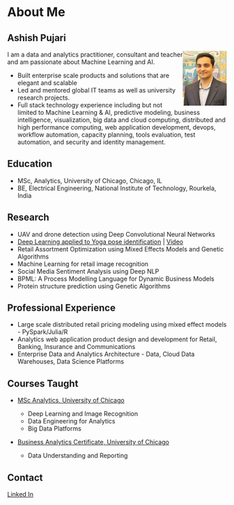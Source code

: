 # About Me

## Ashish Pujari

<img style="float: right;" src="profile.jpg" width="20%">

I am a data and analytics practitioner, consultant and teacher and am passionate about Machine Learning and AI. 

* Built enterprise scale products and solutions that are elegant and scalable
* Led and mentored global IT teams as well as university research projects. 
* Full stack technology experience including but not limited to Machine Learning & AI, predictive modeling, business intelligence, visualization, big data and cloud computing, distributed and high performance computing, web application development, devops, workflow automation, capacity planning, tools evaluation, test automation, and security and identity management. 

## Education

* MSc, Analytics, University of Chicago, Chicago, IL
* BE, Electrical Engineering, National Institute of Technology, Rourkela, India

## Research

* UAV and drone detection using Deep Convolutional Neural Networks
* [Deep Learning applied to Yoga pose identification](https://grahamschool.uchicago.edu/academic-programs/masters-degrees/analytics/yoga) | [Video](https://raw.githubusercontent.com/pujari/pujari.github.io/master/YogaPoseDetection.mp4)
* Retail Assortment Optimization using Mixed Effects Models and Genetic Algorithms
* Machine Learning for retail image recognition
* Social Media Sentiment Analysis using Deep NLP 
* BPML: A Process Modelling Language for Dynamic Business Models
* Protein structure prediction using Genetic Algorithms

## Professional Experience

* Large scale distributed retail pricing modeling using mixed effect models - PySpark/Julia/R 
* Analytics web application product design and development for Retail, Banking, Insurance and Communications
* Enterprise Data and Analytics Architecture - Data, Cloud Data Warehouses, Data Science Platforms 

## Courses Taught

* [MSc Analytics, University of Chicago](https://grahamschool.uchicago.edu/academic-programs/masters-degrees/analytics/instructors) 
  - Deep Learning and Image Recognition
  - Data Engineering for Analytics 
  - Big Data Platforms
 
* [Business Analytics Certificate, University of Chicago](https://grahamschool.uchicago.edu/news/ashish-pujari-importance-data-today)
  - Data Understanding and Reporting

## Contact

[Linked In](https://www.linkedin.com/in/apujari)
